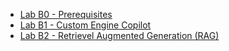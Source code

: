 - [Lab B0 - Prerequisites](/copilot-camp/pages/custom-engine/00-prerequisites)
- [Lab B1 - Custom Engine Copilot](/copilot-camp/pages/custom-engine/01-custom-enging-copilot)
- [Lab B2 - Retrievel Augmented Generation (RAG)](/copilot-camp/pages/custom-engine/02-rag)
